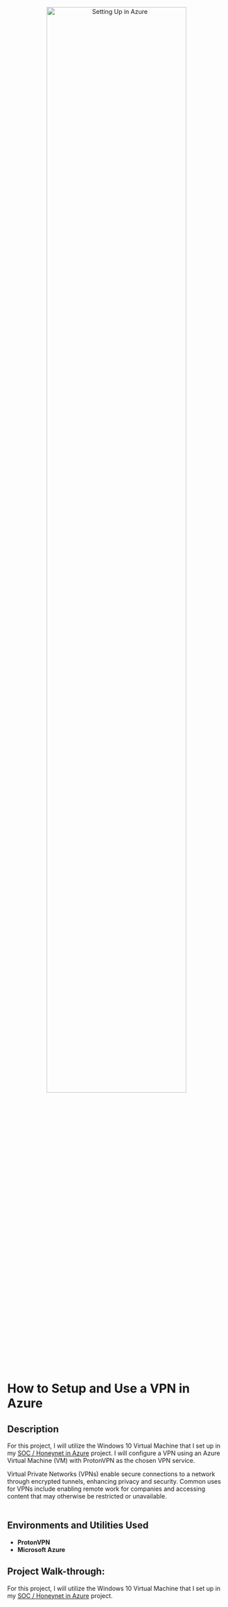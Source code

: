 <p align="center">
<img src="https://i.imgur.com/nBkHqaM.png" height="80%" width="80%" alt="Setting Up in Azure"/>
<br />

<h1>How to Setup and Use a VPN in Azure</h1>

<h2>Description</h2>
<p>
For this project, I will utilize the Windows 10 Virtual Machine that I set up in my 
<a href="https://github.com/steveabner/Cloud-SOC">SOC / Honeynet in Azure</a> project. 
I will configure a VPN using an Azure Virtual Machine (VM) with ProtonVPN as the chosen VPN service.
</p>

Virtual Private Networks (VPNs) enable secure connections to a network through encrypted tunnels, enhancing privacy and security. Common uses for VPNs include enabling remote work for companies and accessing content that may otherwise be restricted or unavailable.  
<br/>

<h2>Environments and Utilities Used</h2>

- <b>ProtonVPN</b>
- <b>Microsoft Azure</b>

<h2>Project Walk-through:</h2>

For this project, I will utilize the Windows 10 Virtual Machine that I set up in my [SOC / Honeynet in Azure](https://github.com/steveabner/Cloud-SOC) project.
